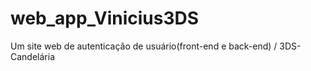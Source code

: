 # web_app_Vinicius3DS
Um site web de autenticação de usuário(front-end e back-end) / 3DS-Candelária
